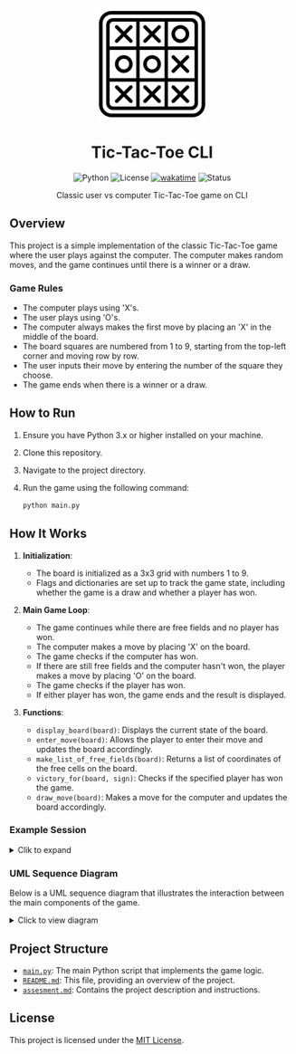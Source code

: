 <div align="center">
    <img src="assets/images/tic-tac-toe.png" align="center" width="200px">
</div>

<h1 align="center">
    Tic-Tac-Toe CLI
</h1>

<div align="center">

![Python](https://img.shields.io/badge/Python-3.8%2B-blue)
![License](https://img.shields.io/badge/License-MIT-green)
[![wakatime](https://wakatime.com/badge/user/018cee13-789a-4312-ba87-bff7005ff31b/project/0cc27a01-c405-41dd-917b-ddfe552a2ca8.svg)](https://wakatime.com/badge/user/018cee13-789a-4312-ba87-bff7005ff31b/project/0cc27a01-c405-41dd-917b-ddfe552a2ca8)
![Status](https://img.shields.io/badge/Status-Active-brightgreen)

Classic user vs computer Tic-Tac-Toe game on CLI

</div>

## Overview

This project is a simple implementation of the classic Tic-Tac-Toe game where the user plays against the computer. The computer makes random moves, and the game continues until there is a winner or a draw.

### Game Rules

- The computer plays using 'X's.
- The user plays using 'O's.
- The computer always makes the first move by placing an 'X' in the middle of the board.
- The board squares are numbered from 1 to 9, starting from the top-left corner and moving row by row.
- The user inputs their move by entering the number of the square they choose.
- The game ends when there is a winner or a draw.

## How to Run

1. Ensure you have Python 3.x or higher installed on your machine.
2. Clone this repository.
3. Navigate to the project directory.
4. Run the game using the following command:

    ```sh
    python main.py
    ```

## How It Works

1. **Initialization**:
   - The board is initialized as a 3x3 grid with numbers 1 to 9.
   - Flags and dictionaries are set up to track the game state, including whether the game is a draw and whether a player has won.

2. **Main Game Loop**:
   - The game continues while there are free fields and no player has won.
   - The computer makes a move by placing 'X' on the board.
   - The game checks if the computer has won.
   - If there are still free fields and the computer hasn't won, the player makes a move by placing 'O' on the board.
   - The game checks if the player has won.
   - If either player has won, the game ends and the result is displayed.

3. **Functions**:
   - `display_board(board)`: Displays the current state of the board.
   - `enter_move(board)`: Allows the player to enter their move and updates the board accordingly.
   - `make_list_of_free_fields(board)`: Returns a list of coordinates of the free cells on the board.
   - `victory_for(board, sign)`: Checks if the specified player has won the game.
   - `draw_move(board)`: Makes a move for the computer and updates the board accordingly.

### Example Session

<details>
<summary> Clik to expand </summary>

```md
...
+-------+-------+-------+
|       |       |       |
|   1   |   2   |   3   |
|       |       |       |
+-------+-------+-------+
|       |       |       |
|   4   |   X   |   6   |
|       |       |       |
+-------+-------+-------+
|       |       |       |
|   7   |   8   |   9   |
|       |       |       |
+-------+-------+-------+
Enter your move: 1
+-------+-------+-------+
|       |       |       |
|   O   |   2   |   3   |
|       |       |       |
+-------+-------+-------+
|       |       |       |
|   4   |   X   |   6   |
|       |       |       |
+-------+-------+-------+
|       |       |       |
|   7   |   8   |   9   |
|       |       |       |
+-------+-------+-------+
+-------+-------+-------+
|       |       |       |
|   O   |   X   |   3   |
|       |       |       |
+-------+-------+-------+
|       |       |       |
|   4   |   X   |   6   |
|       |       |       |
+-------+-------+-------+
|       |       |       |
|   7   |   8   |   9   |
|       |       |       |
+-------+-------+-------+
...


Enter your move: 7
+-------+-------+-------+
|       |       |       |
|   O   |   X   |   X   |
|       |       |       |
+-------+-------+-------+
|       |       |       |
|   O   |   X   |   X   |
|       |       |       |
+-------+-------+-------+
|       |       |       |
|   O   |   O   |   9   |
|       |       |       |
+-------+-------+-------+
You won!
```

</details>

### UML Sequence Diagram

Below is a UML sequence diagram that illustrates the interaction between the main components of the game.

<details>

<summary>
    Click to view diagram
</summary>

<div style="text-align: center;">

![sequence-diagram](/assets/docs/sequence-diagram/Tic%20Tac%20Toe%20Sequence%20Diagram.png)

</div>

</details>


## Project Structure

- [`main.py`](/main.py): The main Python script that implements the game logic.
- [`README.md`](/README.md): This file, providing an overview of the project.
- [`assesment.md`](/assesment.md): Contains the project description and instructions.

## License

This project is licensed under the [MIT License](LICENSE).
